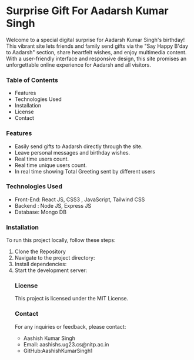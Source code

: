 <h1>Surprise Gift For Aadarsh Kumar Singh</h1>
<p>Welcome to a special digital surprise for Aadarsh Kumar Singh's birthday! This vibrant site lets friends and family send gifts via the "Say Happy B'day to Aadarsh" section, share heartfelt wishes, and enjoy multimedia content. With a user-friendly interface and responsive design, this site promises an unforgettable online experience for Aadarsh and all visitors.</p>
<h3>Table of Contents </h3>
<ul>
  <li>Features</li>
  <li>Technologies Used</li>
  <li>Installation</li>
  <li>License</li>
  <li>Contact</li>
</ul>
<h3>Features</h3>
<ul>
  <li>Easily send gifts to Aadarsh directly through the site.</li>
  <li>Leave personal messages and birthday wishes.</li>
  <li>Real time users count.</li>
  <li>Real time unique users count.</li>
  <li>In real time showing Total Greeting sent by different users</li>
</ul>
<h3>Technologies Used</h3>
<ul>
<li>Front-End: React JS, CSS3 , JavaScript, Tailwind CSS</li>
<li>Backend : Node JS, Express JS</li>
<li>Database: Mongo DB</li>
</ul>
<h3>Installation</h3>
<p>To run this project locally, follow these steps:</p>
<ol>
<li>Clone the Repository<git clone https://github.com/yourusername/SurpriseGiftForAadarshKumarSingh.git
></li>
<li>Navigate to the project directory:<cd SurpriseGiftForAadarshKumarSingh
></li>
  <li>Install dependencies:<npm install></li>
    <li>Start the development server:<npm start
></li>
</ul>
<h3>License</h3>
<p>This project is licensed under the MIT License.</p>
<h3>Contact</h3>
<p>For any inquiries or feedback, please contact:</p>
<ul>
  <li>Aashish Kumar Singh</li>
  <li>Email: aashishs.ug23.cs@nitp.ac.in</li>
  <li>GitHub:AashishKumarSingh1</li>
  </ul>

